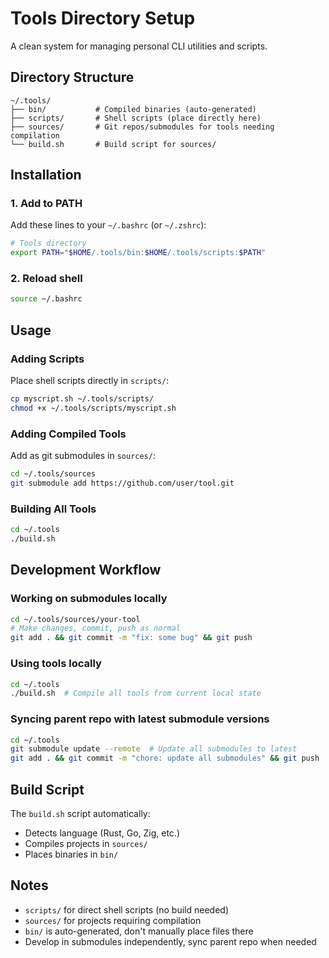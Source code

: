 # Tools Directory Setup

A clean system for managing personal CLI utilities and scripts.

## Directory Structure

```
~/.tools/
├── bin/           # Compiled binaries (auto-generated)
├── scripts/       # Shell scripts (place directly here)
├── sources/       # Git repos/submodules for tools needing compilation
└── build.sh       # Build script for sources/
```

## Installation

### 1. Add to PATH
Add these lines to your `~/.bashrc` (or `~/.zshrc`):

```bash
# Tools directory
export PATH="$HOME/.tools/bin:$HOME/.tools/scripts:$PATH"
```

### 2. Reload shell
```bash
source ~/.bashrc
```

## Usage

### Adding Scripts
Place shell scripts directly in `scripts/`:
```bash
cp myscript.sh ~/.tools/scripts/
chmod +x ~/.tools/scripts/myscript.sh
```

### Adding Compiled Tools
Add as git submodules in `sources/`:
```bash
cd ~/.tools/sources
git submodule add https://github.com/user/tool.git
```

### Building All Tools
```bash
cd ~/.tools
./build.sh
```

## Development Workflow

### Working on submodules locally
```bash
cd ~/.tools/sources/your-tool
# Make changes, commit, push as normal
git add . && git commit -m "fix: some bug" && git push
```

### Using tools locally
```bash
cd ~/.tools
./build.sh  # Compile all tools from current local state
```

### Syncing parent repo with latest submodule versions
```bash
cd ~/.tools
git submodule update --remote  # Update all submodules to latest
git add . && git commit -m "chore: update all submodules" && git push
```

## Build Script
The `build.sh` script automatically:
- Detects language (Rust, Go, Zig, etc.)
- Compiles projects in `sources/`
- Places binaries in `bin/`

## Notes
- `scripts/` for direct shell scripts (no build needed)
- `sources/` for projects requiring compilation
- `bin/` is auto-generated, don't manually place files there
- Develop in submodules independently, sync parent repo when needed

